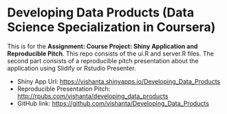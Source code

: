 # Developing Data Products (Data Science Specialization in Coursera)

This is for the **Assignment: Course Project: Shiny Application and Reproducible Pitch**. This repo consists of the ui.R and server.R files. The second part consists of a reproducible pitch presentation about the application using Slidify or Rstudio Presenter.

- Shiny App Url: https://vishanta.shinyapps.io/Developing_Data_Products
- Reproducible Presentation Pitch: http://rpubs.com/vishanta/developing_data_products
- GitHub link: https://github.com/vishanta/Developing_Data_Products
